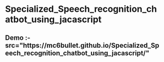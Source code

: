 # Specialized_Speech_recognition_chatbot_using_jacascript

<h2> Demo :- src="https://mc6bullet.github.io/Specialized_Speech_recognition_chatbot_using_jacascript/"</h2>

